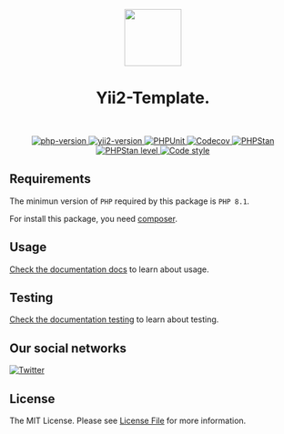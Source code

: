 <p align="center">
    <a href="https://github.com/yii2-extensions/template" target="_blank">
        <img src="https://www.yiiframework.com/image/yii_logo_light.svg" height="100px;">
    </a>
    <h1 align="center">Yii2-Template.</h1>
    <br>
</p>

<p align="center">
    <a href="https://www.php.net/releases/8.1/en.php" target="_blank">
        <img src="https://img.shields.io/badge/PHP-%3E%3D8.1-787CB5" alt="php-version">
    </a>
    <a href="https://github.com/yiisoft/yii2/tree/2.2" target="_blank">
        <img src="https://img.shields.io/badge/Yii2%20version-2.2-blue" alt="yii2-version">
    </a>
    <a href="https://github.com/yii2-extensions/template/actions/workflows/build.yml" target="_blank">
        <img src="https://github.com/yii2-extensions/template/actions/workflows/build.yml/badge.svg" alt="PHPUnit">
    </a>
    <a href="https://codecov.io/gh/yii2-extensions/template" target="_blank">
        <img src="https://codecov.io/gh/yii2-extensions/template/branch/main/graph/badge.svg?token=MF0XUGVLYC" alt="Codecov">
    </a>
    <a href="https://github.com/yii2-extensions/template/actions/workflows/static.yml" target="_blank">
        <img src="https://github.com/yii2-extensions/gii/actions/workflows/static.yml/badge.svg" alt="PHPStan">
    </a>
    <a href="https://github.com/yii2-extensions/template/actions/workflows/static.yml" target="_blank">
        <img src="https://img.shields.io/badge/PHPStan%20level-2-blue" alt="PHPStan level">
    </a>    
    <a href="https://github.styleci.io/repos/698621511?branch=main" target="_blank">
        <img src="https://github.styleci.io/repos/698621511/shield?branch=main" alt="Code style">
    </a>        
</p>

## Requirements

The minimun version of `PHP` required by this package is `PHP 8.1`.

For install this package, you need [composer](https://getcomposer.org/).

## Usage

[Check the documentation docs](/docs/README.md) to learn about usage.

## Testing

[Check the documentation testing](/docs/testing.md) to learn about testing.

## Our social networks

[![Twitter](https://img.shields.io/badge/twitter-follow-1DA1F2?logo=twitter&logoColor=1DA1F2&labelColor=555555?style=flat)](https://twitter.com/Terabytesoftw)

## License

The MIT License. Please see [License File](LICENSE.md) for more information.
